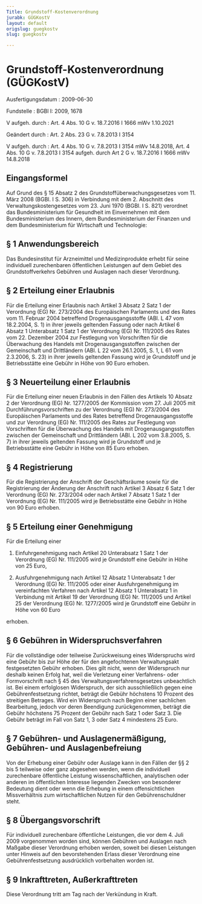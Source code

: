 ```yaml
---
Title: Grundstoff-Kostenverordnung
jurabk: GÜGKostV
layout: default
origslug: guegkostv
slug: guegkostv

---
```


# Grundstoff-Kostenverordnung (GÜGKostV)

Ausfertigungsdatum
:   2009-06-30

Fundstelle
:   BGBl I: 2009, 1678

V aufgeh. durch
:   Art. 4 Abs. 10 G v. 18.7.2016 I 1666 mWv 1.10.2021

Geändert durch
:   Art. 2 Abs. 23 G v. 7.8.2013 I 3154

V aufgeh. durch
:   Art. 4 Abs. 10 G v. 7.8.2013 I 3154 mWv 14.8.2018, Art. 4 Abs. 10 G v. 7.8.2013 I 3154 aufgeh. durch Art 2 G v. 18.7.2016 I 1666 mWv 14.8.2018


## Eingangsformel

Auf Grund des § 15 Absatz 2 des Grundstoffüberwachungsgesetzes vom 11.
März 2008 (BGBl. I S. 306) in Verbindung mit dem 2. Abschnitt des
Verwaltungskostengesetzes vom 23. Juni 1970 (BGBl. I S. 821) verordnet
das Bundesministerium für Gesundheit im Einvernehmen mit dem
Bundesministerium des Innern, dem Bundesministerium der Finanzen und
dem Bundesministerium für Wirtschaft und Technologie:


## § 1 Anwendungsbereich

Das Bundesinstitut für Arzneimittel und Medizinprodukte erhebt für
seine individuell zurechenbaren öffentlichen Leistungen auf dem Gebiet
des Grundstoffverkehrs Gebühren und Auslagen nach dieser Verordnung.


## § 2 Erteilung einer Erlaubnis

Für die Erteilung einer Erlaubnis nach Artikel 3 Absatz 2 Satz 1 der
Verordnung (EG) Nr. 273/2004 des Europäischen Parlaments und des Rates
vom 11. Februar 2004 betreffend Drogenausgangsstoffe (ABl. L 47 vom
18\.2.2004, S. 1) in ihrer jeweils geltenden Fassung oder nach Artikel
6 Absatz 1 Unterabsatz 1 Satz 1 der Verordnung (EG) Nr. 111/2005 des
Rates vom 22. Dezember 2004 zur Festlegung von Vorschriften für die
Überwachung des Handels mit Drogenausgangsstoffen zwischen der
Gemeinschaft und Drittländern (ABl. L 22 vom 26.1.2005, S. 1, L 61 vom
2\.3.2006, S. 23) in ihrer jeweils geltenden Fassung wird je Grundstoff
und je Betriebsstätte eine Gebühr in Höhe von 90 Euro erhoben.


## § 3 Neuerteilung einer Erlaubnis

Für die Erteilung einer neuen Erlaubnis in den Fällen des Artikels 10
Absatz 2 der Verordnung (EG) Nr. 1277/2005 der Kommission vom 27. Juli
2005 mit Durchführungsvorschriften zu der Verordnung (EG) Nr. 273/2004
des Europäischen Parlaments und des Rates betreffend
Drogenausgangsstoffe und zur Verordnung (EG) Nr. 111/2005 des Rates
zur Festlegung von Vorschriften für die Überwachung des Handels mit
Drogenausgangsstoffen zwischen der Gemeinschaft und Drittländern (ABl.
L 202 vom 3.8.2005, S. 7) in ihrer jeweils geltenden Fassung wird je
Grundstoff und je Betriebsstätte eine Gebühr in Höhe von 85 Euro
erhoben.


## § 4 Registrierung

Für die Registrierung der Anschrift der Geschäftsräume sowie für die
Registrierung der Änderung der Anschrift nach Artikel 3 Absatz 6 Satz
1 der Verordnung (EG) Nr. 273/2004 oder nach Artikel 7 Absatz 1 Satz 1
der Verordnung (EG) Nr. 111/2005 wird je Betriebsstätte eine Gebühr in
Höhe von 90 Euro erhoben.


## § 5 Erteilung einer Genehmigung

Für die Erteilung einer

1.  Einfuhrgenehmigung nach Artikel 20 Unterabsatz 1 Satz 1 der Verordnung
    (EG) Nr. 111/2005 wird je Grundstoff eine Gebühr in Höhe von 25 Euro,


2.  Ausfuhrgenehmigung nach Artikel 12 Absatz 1 Unterabsatz 1 der
    Verordnung (EG) Nr. 111/2005 oder einer Ausfuhrgenehmigung im
    vereinfachten Verfahren nach Artikel 12 Absatz 1 Unterabsatz 1 in
    Verbindung mit Artikel 19 der Verordnung (EG) Nr. 111/2005 und Artikel
    25 der Verordnung (EG) Nr. 1277/2005 wird je Grundstoff eine Gebühr in
    Höhe von 60 Euro



erhoben.


## § 6 Gebühren in Widerspruchsverfahren

Für die vollständige oder teilweise Zurückweisung eines Widerspruchs
wird eine Gebühr bis zur Höhe der für den angefochtenen Verwaltungsakt
festgesetzten Gebühr erhoben. Dies gilt nicht, wenn der Widerspruch
nur deshalb keinen Erfolg hat, weil die Verletzung einer Verfahrens-
oder Formvorschrift nach § 45 des Verwaltungsverfahrensgesetzes
unbeachtlich ist. Bei einem erfolglosen Widerspruch, der sich
ausschließlich gegen eine Gebührenfestsetzung richtet, beträgt die
Gebühr höchstens 10 Prozent des streitigen Betrages. Wird ein
Widerspruch nach Beginn einer sachlichen Bearbeitung, jedoch vor deren
Beendigung zurückgenommen, beträgt die Gebühr höchstens 75 Prozent der
Gebühr nach Satz 1 oder Satz 3. Die Gebühr beträgt im Fall von Satz 1,
3 oder Satz 4 mindestens 25 Euro.


## § 7 Gebühren- und Auslagenermäßigung, Gebühren- und Auslagenbefreiung

Von der Erhebung einer Gebühr oder Auslage kann in den Fällen der §§ 2
bis 5 teilweise oder ganz abgesehen werden, wenn die individuell
zurechenbare öffentliche Leistung wissenschaftlichen, analytischen
oder anderen im öffentlichen Interesse liegenden Zwecken von
besonderer Bedeutung dient oder wenn die Erhebung in einem
offensichtlichen Missverhältnis zum wirtschaftlichen Nutzen für den
Gebührenschuldner steht.


## § 8 Übergangsvorschrift

Für individuell zurechenbare öffentliche Leistungen, die vor dem 4.
Juli 2009 vorgenommen worden sind, können Gebühren und Auslagen nach
Maßgabe dieser Verordnung erhoben werden, soweit bei diesen Leistungen
unter Hinweis auf den bevorstehenden Erlass dieser Verordnung eine
Gebührenfestsetzung ausdrücklich vorbehalten worden ist.


## § 9 Inkrafttreten, Außerkrafttreten

Diese Verordnung tritt am Tag nach der Verkündung in Kraft.


